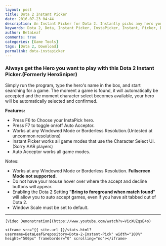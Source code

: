 ```yaml
---
layout: post
title: Dota 2 Instant Picker 
date: 2016-07-23 04:44
description: An Instant Picker for Dota 2. Instantly picks any hero you want.
keywords: Dota 2, Dota, Instant Picker, InstaPicker, Instant, Picker, Dota 2 Instant Picker, Dota 2 InstaPicker, Dota Instant Picker, Dota InstaPick
author: BetaLeaf
comments: true
categories: [Game Tools]
tags: [Dota 2, Download]
permalink: dota-instapicker
---
```


### Always get the Hero you want to play with this Dota 2 Instant Picker.(Formerly HeroSniper)  

Simply run the program, type the hero's name in the box, and start searching for a game. The moment a game is found, it will  automatically be accepted and the moment character select becomes available, your hero will be automatically selected and confirmed.  

**Features:**  

  - Press F6 to Choose your InstaPick hero.  
  - Press F7 to toggle on/off Auto Acceptor.  
  - Works at any Windowed Mode or Borderless Resolution.(Untested at uncommon resolutions)  
  - Instant Picker works all game modes that use the Character Select UI. (Sorry AAR players)  
  - Auto Acceptor works all game modes.

Notes:  

  - Works at any Windowed Mode or Borderless Resolution. **Fullscreen Mode not supported.**  
  - Do not have your mouse hover over where the accept and decline buttons will appear.  
  - Enabling the Dota 2 Setting **"Bring to foreground when match found"** will allow you to auto accept games, even if you have alt tabbed out of Dota 2.  
  - Window Scale must be set to default.  
  
 ---

	[Video Demonstration](https://www.youtube.com/watch?v=VicXUZqsE4o)
 
	<iframe src="{{ site.url }}/stats.html?username=BetaLeaf&repository=Dota-2-Instant-Pick" width="100%" height="500px" frameborder="0" scrolling="no"></iframe>  